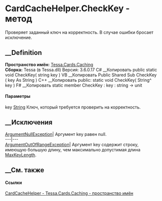 # CardCacheHelper.CheckKey - метод
Проверяет заданный ключ на корректность. В случае ошибки бросает исключение.
## __Definition
 **Пространство имён:** [Tessa.Cards.Caching](N_Tessa_Cards_Caching.htm)  
 **Сборка:** Tessa (в Tessa.dll) Версия: 3.6.0.17
C# __Копировать
     public static void CheckKey(
    	string key
    )
VB __Копировать
     Public Shared Sub CheckKey ( 
    	key As String
    )
C++ __Копировать
     public:
    static void CheckKey(
    	String^ key
    )
F# __Копировать
     static member CheckKey : 
            key : string -> unit 
#### Параметры
key [String](https://learn.microsoft.com/dotnet/api/system.string)
    Ключ, который требуется проверить на корректность.
##  __Исключения
[ArgumentNullException](https://learn.microsoft.com/dotnet/api/system.argumentnullexception)|
Аргумент key равен null.  
---|---  
[ArgumentOutOfRangeException](https://learn.microsoft.com/dotnet/api/system.argumentoutofrangeexception)|
Аргумент key содержит строку, имеющую большую длину, чем максимально
допустимая длина
[MaxKeyLength](F_Tessa_Cards_Caching_CardCacheHelper_MaxKeyLength.htm).  
## __См. также
#### Ссылки
[CardCacheHelper - ](T_Tessa_Cards_Caching_CardCacheHelper.htm)
[Tessa.Cards.Caching - пространство имён](N_Tessa_Cards_Caching.htm)
